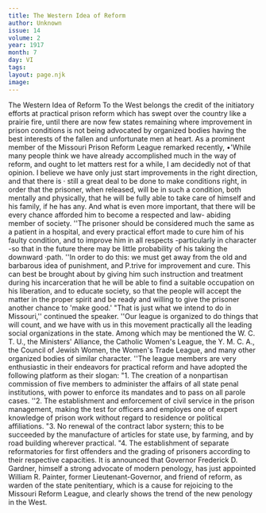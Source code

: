```yaml
---
title: The Western Idea of Reform
author: Unknown
issue: 14
volume: 2
year: 1917
month: 7
day: VI
tags:
layout: page.njk
image:
---
```

The Western Idea of Reform    To the West belongs the credit of the initiatory efforts at practical prison reform which has swept over the country like a prairie fire, until there are now few states remaining where improvement in prison conditions is not being advocated by organized bodies having the best interests of the fallen and unfortunate men at heart.   As a prominent member of the Missouri Prison Reform League remarked recently, •'While many people think we have already accomplished much in the way of reform, and ought to let matters rest for a while, I am decidedly not of that opinion. I believe we have only just start improvements in the right direction, and that there is · still a great deal to be done to make conditions right, in order that the prisoner, when released, will be in such a condition, both mentally and physically, that he will be fully able to take care of himself and his family, if he has any. And what is even more important, that there will be every chance afforded him to become a respected and law-   abiding member of society.   ''The prisoner should be considered much the same as a patient in a hospital, and every practical effort made to cure him of his faulty condition, and to improve him in all respects -particularly in character -so that in the future there may be little probability of his taking the downward ·path.   ''In order to do this: we must get away from the old and barbarous idea of punishment, and P.trive for improvement and cure. This can best be brought about by giving him such instruction and treatment during his incarceration that he will be able to find a suitable occupation on his liberation, and to educate society, so that the people will accept the matter in the proper spirit and be ready and willing to give the prisoner another chance to 'make good.'   "That is just what we intend to do in Missouri,'' continued the speaker. ''Our league is organized to do things that will count, and we have with us in this movement practically all the leading social organizations in the state. Among which may be mentioned the W. C. T. U., the Ministers' Alliance, the Catholic Women's League, the Y. M. C. A., the Council of Jewish Women, the Women's Trade League, and many other organized bodies of similar character.   ''The league members are very enthusiastic in their endeavors for practical reform and have adopted the following platform as their slogan:   "1. The creation of a nonpartisan commission of five members to administer the affairs of all state penal institutions, with power to enforce its mandates and to pass on all parole cases.   ''2. The establishment and enforcement of civil service in the prison management, making the test for officers and employes one of expert knowledge of prison work without regard to residence or political affiliations.   "3. No renewal of the contract labor systern; this to be succeeded by the manufacture of articles for state use, by farming, and by road building wherever practical.    "4. The establishment of separate reformatories for first offenders and the grading of prisoners according to their respective capacities.   It is announced that Governor Frederick D. Gardner, himself a strong advocate of modern penology, has just appointed William R. Painter, former Lieutenant-Governor, and friend of reform, as warden of the state penitentiary, which is a cause for rejoicing to the Missouri Reform League, and clearly shows the trend of the new penology in the West.      




